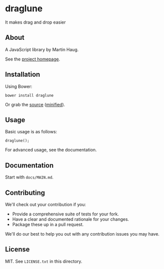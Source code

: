 # draglune

It makes drag and drop easier

## About

A JavaScript library by Martin Haug.

See the [project homepage](http://reknih.github.io/draglune).

## Installation

Using Bower:

    bower install draglune

Or grab the [source](https://github.com/reknih/draglune/dist/draglune.js) ([minified](https://github.com/reknih/draglune/dist/draglune.min.js)).

## Usage

Basic usage is as follows:

    draglune();

For advanced usage, see the documentation.

## Documentation

Start with `docs/MAIN.md`.

## Contributing

We'll check out your contribution if you:

* Provide a comprehensive suite of tests for your fork.
* Have a clear and documented rationale for your changes.
* Package these up in a pull request.

We'll do our best to help you out with any contribution issues you may have.

## License

MIT. See `LICENSE.txt` in this directory.
